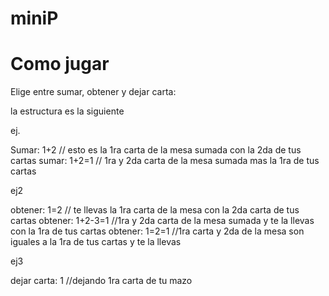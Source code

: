 # miniP

<h1>Como jugar</h1>

Elige entre sumar, obtener y dejar carta:

la estructura es la siguiente

ej. 

Sumar: 1+2 // esto es la 1ra carta de la mesa sumada con la 2da de tus cartas
sumar: 1+2=1 // 1ra y 2da carta de la mesa sumada mas la 1ra de tus cartas

ej2 

obtener: 1=2 // te llevas la 1ra carta de la mesa con la 2da carta de tus cartas
obtener: 1+2-3=1 //1ra y 2da carta de la mesa sumada y te la llevas con la 1ra de tus cartas
obtener: 1=2=1 //1ra carta y 2da de la mesa son iguales a la 1ra de tus cartas y te la llevas

ej3

dejar carta: 1 //dejando 1ra carta de tu mazo
